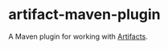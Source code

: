 artifact-maven-plugin
==========

A Maven plugin for working with [Artifacts][1].

[1]: http://maven.apache.org/ref/3.2.3/apidocs/org/apache/maven/artifact/Artifact.html
